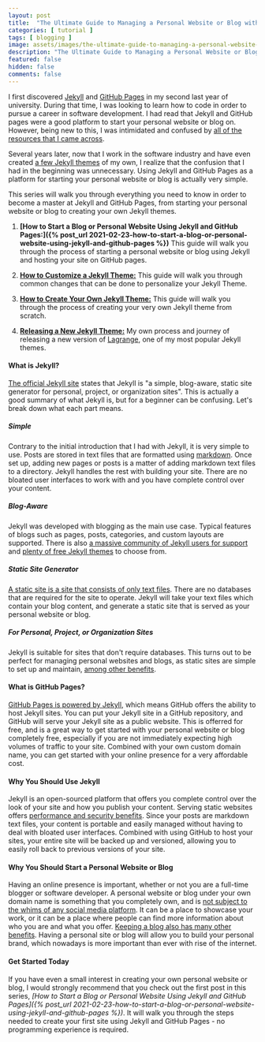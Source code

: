 ```yaml
---
layout: post
title:  "The Ultimate Guide to Managing a Personal Website or Blog with Jekyll and GitHub Pages"
categories: [ tutorial ]
tags: [ blogging ]
image: assets/images/the-ultimate-guide-to-managing-a-personal-website-or-blog-with-jekyll-and-github-pages.jpg
description: "The Ultimate Guide to Managing a Personal Website or Blog with Jekyll and GitHub Pages"
featured: false
hidden: false
comments: false
---
```


I first discovered [Jekyll](https://jekyllrb.com/) and [GitHub Pages](https://pages.github.com/) in my second last year of university. During that time, I was looking to learn how to code in order to pursue a career in software development. I had read that Jekyll and GitHub pages were a good platform to start your personal website or blog on. However, being new to this, I was intimidated and confused by [all of the resources that I came across](https://www.google.com/search?q=jekyll+github+pages).

Several years later, now that I work in the software industry and have even created [a few Jekyll themes](https://github.com/LeNPaul) of my own, I realize that the confusion that I had in the beginning was unnecessary. Using Jekyll and GitHub Pages as a platform for starting your personal website or blog is actually very simple.

This series will walk you through everything you need to know in order to become a master at Jekyll and GitHub Pages, from starting your personal website or blog to creating your own Jekyll themes.

1. **[How to Start a Blog or Personal Website Using Jekyll and GitHub Pages:]({% post_url 2021-02-23-how-to-start-a-blog-or-personal-website-using-jekyll-and-github-pages %})** This guide will walk you through the process of starting a personal website or blog using Jekyll and hosting your site on GitHub pages.

2. **[How to Customize a Jekyll Theme:]()** This guide will walk you through common changes that can be done to personalize your Jekyll Theme.

3. **[How to Create Your Own Jekyll Theme:]()** This guide will walk you through the process of creating your very own Jekyll theme from scratch.

4. **[Releasing a New Jekyll Theme:]()** My own process and journey of releasing a new version of [Lagrange](https://lenpaul.github.io/Lagrange/), one of my most popular Jekyll themes.

#### What is Jekyll?

[The official Jekyll site](https://jekyllrb.com/) states that Jekyll is "a simple, blog-aware, static site generator for personal, project, or organization sites". This is actually a good summary of what Jekyll is, but for a beginner can be confusing. Let's break down what each part means.

##### Simple

Contrary to the initial introduction that I had with Jekyll, it is very simple to use. Posts are stored in text files that are formatted using [markdown](https://daringfireball.net/projects/markdown/). Once set up, adding new pages or posts is a matter of adding markdown text files to a directory. Jekyll handles the rest with building your site. There are no bloated user interfaces to work with and you have complete control over your content.

##### Blog-Aware

Jekyll was developed with blogging as the main use case. Typical features of blogs such as pages, posts, categories, and custom layouts are supported. There is also [a massive community of Jekyll users for support](https://talk.jekyllrb.com/) and [plenty of free Jekyll themes](https://jekyllrb.com/docs/themes/) to choose from.

##### Static Site Generator

[A static site is a site that consists of only text files](https://scotch.io/bar-talk/5-reasons-static-sites-rock#toc-what-are-static-sites). There are no databases that are required for the site to operate. Jekyll will take your text files which contain your blog content, and generate a static site that is served as your personal website or blog.

##### For Personal, Project, or Organization Sites

Jekyll is suitable for sites that don't require databases. This turns out to be perfect for managing personal websites and blogs, as static sites are simple to set up and maintain, [among other benefits](https://scotch.io/bar-talk/5-reasons-static-sites-rock#toc-1-speed).

#### What is GitHub Pages?

[GitHub Pages is powered by Jekyll](https://docs.github.com/en/github/working-with-github-pages/setting-up-a-github-pages-site-with-jekyll), which means GitHub offers the ability to host Jekyll sites. You can put your Jekyll site in a GitHub repository, and GitHub will serve your Jekyll site as a public website. This is offerred for free, and is a great way to get started with your personal website or blog completely free, especially if you are not immediately expecting high volumes of traffic to your site. Combined with your own custom domain name, you can get started with your online presence for a very affordable cost.

#### Why You Should Use Jekyll

Jekyll is an open-sourced platform that offers you complete control over the look of your site and how you publish your content. Serving static websites offers [performance and security benefits](https://scotch.io/bar-talk/5-reasons-static-sites-rock#toc-1-speed). Since your posts are markdown text files, your content is portable and easily managed without having to deal with bloated user interfaces. Combined with using GitHub to host your sites, your entire site will be backed up and versioned, allowing you to easily roll back to previous versions of your site. 

#### Why You Should Start a Personal Website or Blog

Having an online presence is important, whether or not you are a full-time blogger or software developer. A personal website or blog under your own domain name is something that you completely own, and is [not subject to the whims of any social media platform](https://www.artofmanliness.com/articles/digital-minimalism-cal-newport/). It can be a place to showcase your work, or it can be a place where people can find more information about who you are and what you offer. [Keeping a blog also has many other benefits](https://www.nateliason.com/blog/start-a-blog). Having a personal site or blog will allow you to build your personal brand, which nowadays is more important than ever with rise of the internet.

#### Get Started Today

If you have even a small interest in creating your own personal website or blog, I would strongly recommend that you check out the first post in this series, *[How to Start a Blog or Personal Website Using Jekyll and GitHub Pages]({% post_url 2021-02-23-how-to-start-a-blog-or-personal-website-using-jekyll-and-github-pages %})*. It will walk you through the steps needed to create your first site using Jekyll and GitHub Pages - no programming experience is required.
